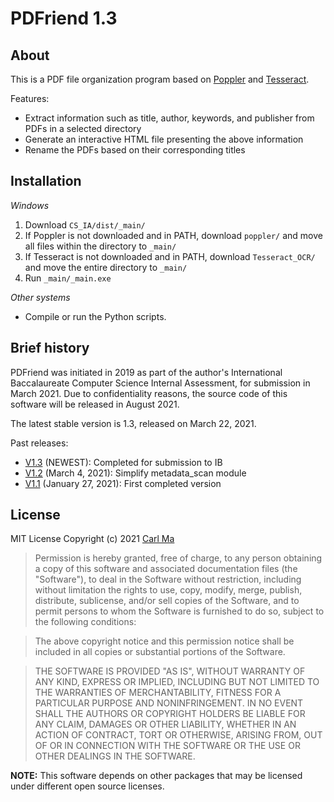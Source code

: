 # PDFriend 1.3

## About
This is a PDF file organization program based on [Poppler](https://github.com/freedesktop/poppler) and [Tesseract](https://github.com/tesseract-ocr/tesseract). 

Features:
* Extract information such as title, author, keywords, and publisher from PDFs in a selected directory
* Generate an interactive HTML file presenting the above information
* Rename the PDFs based on their corresponding titles

## Installation

*Windows*
1. Download `CS_IA/dist/_main/`
1. If Poppler is not downloaded and in PATH, download `poppler/` and move all files within the directory to `_main/`
1. If Tesseract is not downloaded and in PATH, download `Tesseract_OCR/` and move the entire directory to `_main/`
1. Run `_main/_main.exe`

*Other systems*
* Compile or run the Python scripts.

## Brief history
PDFriend was initiated in 2019 as part of the author's International Baccalaureate Computer Science Internal Assessment, for submission in March 2021. Due to confidentiality reasons, the source code of this software will be released in August 2021. 

The latest stable version is 1.3, released on March 22, 2021.

Past releases:
* [V1.3](https://github.com/macarl08/ibcs2021) (NEWEST): Completed for submission to IB
* [V1.2](https://github.com/macarl08/ibcs2021/tree/3731fe536d59f8485cd338338fcb97f3fca2ae04) (March 4, 2021): Simplify metadata_scan module
* [V1.1](https://github.com/macarl08/ibcs2021/tree/887796597a0ec61a93971fc5fdc84727e19d3bc7) (January 27, 2021): First completed version


## License

MIT License
Copyright (c) 2021 [Carl Ma](https://github.com/macarl08)

> Permission is hereby granted, free of charge, to any person obtaining a copy
> of this software and associated documentation files (the "Software"), to deal
> in the Software without restriction, including without limitation the rights
> to use, copy, modify, merge, publish, distribute, sublicense, and/or sell
> copies of the Software, and to permit persons to whom the Software is
> furnished to do so, subject to the following conditions:

> The above copyright notice and this permission notice shall be included in all
> copies or substantial portions of the Software.

> THE SOFTWARE IS PROVIDED "AS IS", WITHOUT WARRANTY OF ANY KIND, EXPRESS OR
> IMPLIED, INCLUDING BUT NOT LIMITED TO THE WARRANTIES OF MERCHANTABILITY,
> FITNESS FOR A PARTICULAR PURPOSE AND NONINFRINGEMENT. IN NO EVENT SHALL THE
> AUTHORS OR COPYRIGHT HOLDERS BE LIABLE FOR ANY CLAIM, DAMAGES OR OTHER
> LIABILITY, WHETHER IN AN ACTION OF CONTRACT, TORT OR OTHERWISE, ARISING FROM,
> OUT OF OR IN CONNECTION WITH THE SOFTWARE OR THE USE OR OTHER DEALINGS IN THE
> SOFTWARE.

**NOTE:** This software depends on other packages that may be licensed under different open source licenses.
